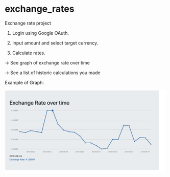 # exchange_rates
Exchange rate project


1) Login using Google OAuth.

2) Input amount and select target currency.

3) Calculate rates.
  
  -> See graph of exchange rate over time
  
  -> See a list of historic calculations you made


Example of Graph:

![](images/graph.png)
